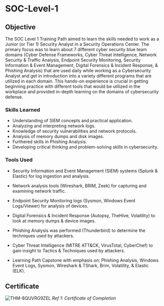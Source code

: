 # SOC-Level-1

## Objective
The SOC Level 1 Training Path aimed to learn the skills needed to work as a Junior (or Tier 1) Security Analyst in a Security Operations Center. The primary focus was to learn about 7 different cyber security blue team domains (Cyber Defense Frameworks, Cyber Threat Intelligence, Network Security & Traffic Analysis, Endpoint Security Monitoring, Security Information & Event Management, Digital Forensics & Incident Response, & Phishing Analysis) that are used daily while working as a Cybersecurity Analyst and get in introduction into a variety different programs that are utilized in each domain. This hands-on experience is crucial in getting beginning practice with different tools that would be utilized in the workplace and provided in-depth learning on the domains of cybersecurity defense.

### Skills Learned

- Understanding of SIEM concepts and practical application.
- Analyzing and interpreting network logs.
- Knowledge of security vulnerabilities and network protocols.
- Analysis of memory dumps and disk images.
- Furthered skills in Phishing Analysis.
- Developing critical thinking and problem-solving skills in cybersecurity.

### Tools Used

- Security Information and Event Management (SIEM) systems (Splunk & Elastic) for log ingestion and analysis.
- Network analysis tools (Wireshark, BRIM, Zeek) for capturing and examining network traffic.
- Endpoint Security Monitoring logs (Sysmon, Windows Event Logs/Viewer) for analysis of devices.
- Digital Forensics & Incident Response (Autopsy, TheHive, Volatility) to look at memory dumps & device images.
- Phishing Analysis was performed (Thunderbird) to determine the techniques used by attackers.
- Cyber Threat Intelligence (MITRE ATT&CK, VirusTotal, CyberChef) to gain insight to Tactics & Techniques used by attackers.

- Learning Path Capstone with emphasis on: Phishing Analysis, Windows Event Logs, Sysmon, Wireshark & TShark, Brim, Volatility, & Elastic (ELK).

## Certificate
![THM-8QUVRG9ZEL](https://github.com/user-attachments/assets/68b035a1-9f31-4104-ad8b-992044483566)
*Ref 1: Certificate of Completion*

